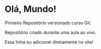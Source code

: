 # Olá, Mundo!

Primeiro Repositório versionado curso Git.

Repositório criado durante uma aula ao vivo.

Essa linha eu adicionei diretamente no site!
